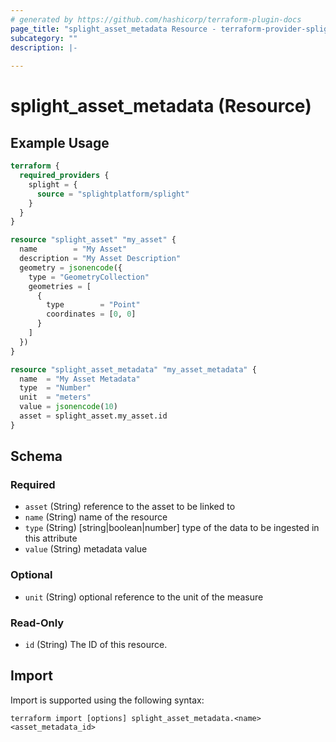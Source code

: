 ```yaml
---
# generated by https://github.com/hashicorp/terraform-plugin-docs
page_title: "splight_asset_metadata Resource - terraform-provider-splight"
subcategory: ""
description: |-
  
---
```


# splight_asset_metadata (Resource)



## Example Usage

```terraform
terraform {
  required_providers {
    splight = {
      source = "splightplatform/splight"
    }
  }
}

resource "splight_asset" "my_asset" {
  name        = "My Asset"
  description = "My Asset Description"
  geometry = jsonencode({
    type = "GeometryCollection"
    geometries = [
      {
        type        = "Point"
        coordinates = [0, 0]
      }
    ]
  })
}

resource "splight_asset_metadata" "my_asset_metadata" {
  name  = "My Asset Metadata"
  type  = "Number"
  unit  = "meters"
  value = jsonencode(10)
  asset = splight_asset.my_asset.id
}
```

<!-- schema generated by tfplugindocs -->
## Schema

### Required

- `asset` (String) reference to the asset to be linked to
- `name` (String) name of the resource
- `type` (String) [string|boolean|number] type of the data to be ingested in this attribute
- `value` (String) metadata value

### Optional

- `unit` (String) optional reference to the unit of the measure

### Read-Only

- `id` (String) The ID of this resource.

## Import

Import is supported using the following syntax:

```shell
terraform import [options] splight_asset_metadata.<name> <asset_metadata_id>
```
